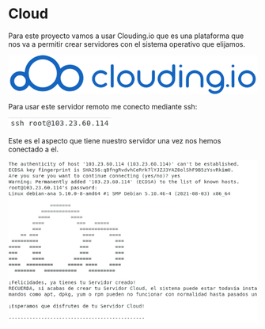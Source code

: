 # Cloud

Para este proyecto vamos a usar Clouding.io que es una plataforma que nos va a permitir crear servidores con el sistema operativo que elijamos.  

![a](https://github.com/anamontejo95/Instalaci-n-K0S-en-remoto/blob/main/imagenes/clouding.png)  

Para usar este servidor remoto me conecto mediante ssh:  

![a](https://github.com/anamontejo95/Instalaci-n-K0S-en-remoto/blob/main/imagenes/conexion-ssh.PNG)  

Este es el aspecto que tiene nuestro servidor una vez nos hemos conectado a el.  

![a](https://github.com/anamontejo95/Instalaci-n-K0S-en-remoto/blob/main/imagenes/servidor.PNG)
